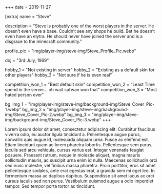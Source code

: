 +++
date = 2019-11-27

[extra]
name = "Steve"

description = "Steve is probably one of the worst players in the server. He doesn’t even have a base. Couldn’t see any shops he build. Bet he doesn’t even have an elytra. He should never have joined the server and is a disgrace to the minecraft community."

profile_pic = "img/player-img/steve-img/Steve_Profile_Pic.webp"

doj = "3rd July, 1969"

hobby_1 = "Not existing in server"
hobby_2 = "Existing as a default skin for other players"
hobby_3 = "Not sure if he is even real"

competition_won_1 = "Best default skin"
competition_won_2 = "Least Time spend in the server... oh wait safwan won that"
competition_won_3 = "Most hated person ever"

bg_img_1 = "img/player-img/steve-img/background-img/Steve_Cover_Pic-1.webp"
bg_img_2 = "img/player-img/steve-img/background-img/Steve_Cover_Pic-2.webp"
bg_img_3 = "img/player-img/steve-img/background-img/Steve_Cover_Pic-3.webp"
+++

Lorem ipsum dolor sit amet, consectetur adipiscing elit. Curabitur faucibus viverra odio, eu auctor ligula tincidunt a. Pellentesque augue purus, convallis quis augue id, malesuada aliquam urna. Fusce ac eleifend est. Etiam tincidunt quam ac lorem pharetra lobortis. Pellentesque sem purus, iaculis sed arcu vehicula, cursus varius est. Integer venenatis feugiat posuere. Praesent rutrum, neque in molestie aliquet, magna mauris sollicitudin mauris, ac suscipit urna enim id nulla. Maecenas sollicitudin orci sed nunc molestie, vel finibus massa pharetra. Proin porttitor, eros sit amet pellentesque sodales, ante erat egestas erat, a gravida sem mi eget leo. In fermentum massa ac dapibus dapibus. Suspendisse sit amet lacus ac orci cursus iaculis sed non purus. Vestibulum euismod augue a odio imperdiet tempor. Sed tempor porta tortor ac tincidunt.

